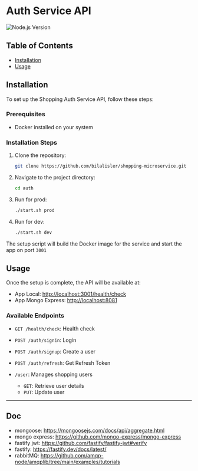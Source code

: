 # Auth Service API

![Node.js Version](https://img.shields.io/badge/Node.js-v20.7.0-green)

## Table of Contents

- [Installation](#installation)
- [Usage](#usage)

## Installation

To set up the Shopping Auth Service API, follow these steps:

### Prerequisites

- Docker installed on your system

### Installation Steps

1. Clone the repository:

    ```bash
    git clone https://github.com/bilalisler/shopping-microservice.git
    ```

2. Navigate to the project directory:

    ```bash
    cd auth
    ```

3. Run for prod:

    ```bash
    ./start.sh prod
    ```

4. Run for dev:

    ```bash
    ./start.sh dev
    ```

The setup script will build the Docker image for the service and start the app on port `3001`

## Usage

Once the setup is complete, the API will be available at:

- App Local: [http://localhost:3001/health/check](http://localhost:3001/health/check)
- App Mongo Express: [http://localhost:8081](http://localhost:8081)


### Available Endpoints

- `GET /health/check`: Health check


- `POST /auth/signin`: Login
- `POST /auth/signup`: Create a user
- `POST /auth/refresh`: Get Refresh Token


- `/user`: Manages shopping users
    - `GET`: Retrieve user details
    - `PUT`: Update user

---

## Doc

- mongoose: https://mongoosejs.com/docs/api/aggregate.html
- mongo express: https://github.com/mongo-express/mongo-express
- fastify jwt: https://github.com/fastify/fastify-jwt#verify
- fastify: https://fastify.dev/docs/latest/
- rabbitMQ: https://github.com/amqp-node/amqplib/tree/main/examples/tutorials